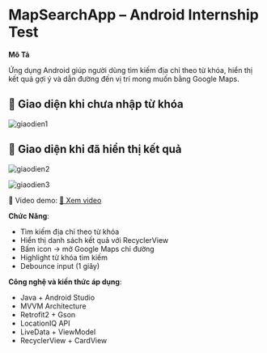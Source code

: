 
# MapSearchApp – Android Internship Test
**Mô Tả**

Ứng dụng Android giúp người dùng tìm kiếm địa chỉ theo từ khóa, hiển thị kết quả gợi ý và dẫn đường đến vị trí mong muốn bằng Google Maps.

## 📸 Giao diện khi chưa nhập từ khóa

![giaodien1](https://github.com/user-attachments/assets/4ca5be12-55b2-4c59-a67b-2d2843f04880)

## 📸 Giao diện khi đã hiển thị kết quả

![giaodien2](https://github.com/user-attachments/assets/a6c4d3b0-064f-41f6-8252-cb8bd1a6a876)

![giaodien3](https://github.com/user-attachments/assets/7a641d41-7a82-4bad-8286-ba1f43ecd097)

🎥 Video demo:
[🔗 Xem video](https://drive.google.com/file/d/1OFr2VfaJN69c4dOVlTzCBe2BzG1D_NKB/view?usp=sharing)

**Chức Năng**:
- Tìm kiếm địa chỉ theo từ khóa
- Hiển thị danh sách kết quả với RecyclerView
- Bấm icon → mở Google Maps chỉ đường
- Highlight từ khóa tìm kiếm
- Debounce input (1 giây)

**Công nghệ và kiến thức áp dụng**:
- Java + Android Studio
- MVVM Architecture
- Retrofit2 + Gson
- LocationIQ API
- LiveData + ViewModel
- RecyclerView + CardView
